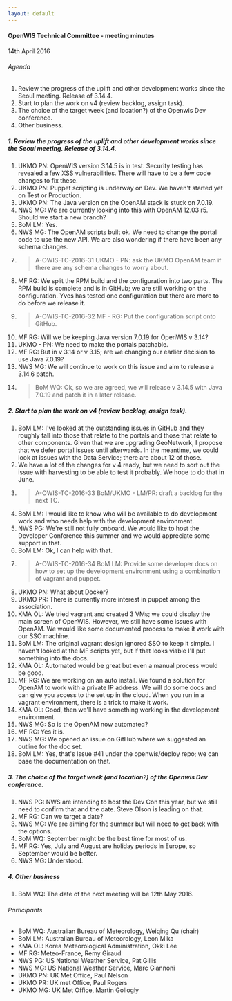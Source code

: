 ```yaml
---
layout: default
---
```

#### OpenWIS Technical Committee - meeting minutes
14th April 2016

###### Agenda
1.  Review the progress of the uplift and other development works since the Seoul meeting. Release of 3.14.4.
2.  Start to plan the work on v4 (review backlog, assign task).
3.  The choice of the target week (and location?) of the Openwis Dev conference.
4.  Other business.

##### 1.  Review the progress of the uplift and other development works since the Seoul meeting. Release of 3.14.4.
1. UKMO PN: OpenWIS version 3.14.5 is in test. Security testing has revealed a few XSS vulnerabilities. There will have to be a few code changes to fix these.
2. UKMO PN: Puppet scripting is underway on Dev.  We haven't started yet on Test or Production.
3. UKMO PN: The Java version on the OpenAM stack is stuck on 7.0.19.
4. NWS MG: We are currently looking into this with OpenAM 12.03 r5.  Should we start a new branch?
5. BoM LM: Yes.
6. NWS MG: The OpenAM scripts built ok.  We need to change the portal code to use the new API. We are also wondering if there have been any schema changes.
7. > A-OWIS-TC-2016-31 UKMO - PN: ask the UKMO OpenAM team if there are any schema changes to worry about.
8. MF RG: We split the RPM build and the configuration into two parts.  The RPM build is complete and is in GitHub; we are still working on the configuration. Yves has tested one configuration but there are more to do before we release it.
9. > A-OWIS-TC-2016-32 MF - RG: Put the configuration script onto GitHub.
10. MF RG: Will we be keeping Java version 7.0.19 for OpenWIS v 3.14?
11. UKMO - PN: We need to make the portals patchable.
12. MF RG: But in v 3.14 or v 3.15; are we changing our earlier decision to use Java 7.0.19?
13. NWS MG: We will continue to work on this issue and aim to release a 3.14.6 patch.
14. > BoM WQ: Ok, so we are agreed, we will release v 3.14.5 with Java 7.0.19 and patch it in a later release.

##### 2.  Start to plan the work on v4 (review backlog, assign task).
1. BoM LM: I've looked at the outstanding issues in GitHub and they roughly fall into those that relate to the portals and those that relate to other components.  Given that we are upgrading GeoNetwork, I propose that we defer portal issues until afterwards.  In the meantime, we could look at issues with the Data Service; there are about 12 of those.
2. We have a lot of the changes for v 4 ready, but we need to sort out the issue with harvesting to be able to test it probably.  We hope to do that in June.
3. > A-OWIS-TC-2016-33 BoM/UKMO - LM/PR: draft a backlog for the next TC.
4. BoM LM: I would like to know who will be available to do development work and who needs help with the development environment.
5. NWS PG: We're still not fully onboard.  We would like to host the Developer Conference this summer and we would appreciate some support in that.
6. BoM LM: Ok, I can help with that.
7. > A-OWIS-TC-2016-34 BoM LM: Provide some developer docs on how to set up the development environment using a combination of vagrant and puppet.
8. UKMO PN: What about Docker?
9. UKMO PR: There is currently more interest in puppet among the association.
10. KMA OL: We tried vagrant and created 3 VMs; we could display the main screen of OpenWIS.  However, we still have some issues with OpenAM.  We would like some documented process to make it work with our SSO machine.
11. BoM LM: The original vagrant design ignored SSO to keep it simple.  I haven't looked at the MF scripts yet, but if that looks viable I'll put something into the docs.
12. KMA OL: Automated would be great but even a manual process would be good.
13. MF RG: We are working on an auto install.  We found a solution for OpenAM to work with a private IP address.  We will do some docs and can give you access to the set up in the cloud. When you run in a vagrant environment, there is a trick to make it work.
14. KMA OL: Good, then we'll have something working in the development environment.
15. NWS MG: So is the OpenAM now automated?
16. MF RG: Yes it is.
17. NWS MG: We opened an issue on GitHub where we suggested an outline for the doc set.
18. BoM LM: Yes, that's Issue #41 under the openwis/deploy repo; we can base the documentation on that.

##### 3.  The choice of the target week (and location?) of the Openwis Dev conference.
1. NWS PG: NWS are intending to host the Dev Con this year, but we still need to confirm that and the date.  Steve Olson is leading on that.
2. MF RG: Can we target a date?
3. NWS MG: We are aiming for the summer but will need to get back with the options.
4. BoM WQ: September might be the best time for most of us.
5. MF RG: Yes, July and August are holiday periods in Europe, so September would be better.
6. NWS MG: Understood.

##### 4. Other business
1. BoM WQ: The date of the next meeting will be 12th May 2016.

###### Participants
- BoM WQ: Australian Bureau of Meteorology, Weiqing Qu  (chair)
- BoM LM: Australian Bureau of Meteorology, Leon Mika
- KMA OL: Korea Meteorological Administration, Okki Lee
- MF RG: Meteo-France, Remy Giraud
- NWS PG: US National Weather Service, Pat Gillis
- NWS MG: US National Weather Service, Marc Giannoni
- UKMO PN: UK Met Office, Paul Nelson
- UKMO PR: UK met Office, Paul Rogers
- UKMO MG: UK Met Office, Martin Gollogly
